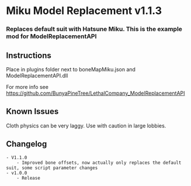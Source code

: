 # Miku Model Replacement v1.1.3
### Replaces default suit with Hatsune Miku. This is the example mod for ModelReplacementAPI

## Instructions
Place in plugins folder next to boneMapMiku.json and ModelReplacementAPI.dll

For more info see https://github.com/BunyaPineTree/LethalCompany_ModelReplacementAPI

## Known Issues
Cloth physics can be very laggy. Use with caution in large lobbies.


## Changelog
	- V1.1.0
		- Improved bone offsets, now actually only replaces the default suit, some script parameter changes
	- v1.0.0
		- Release